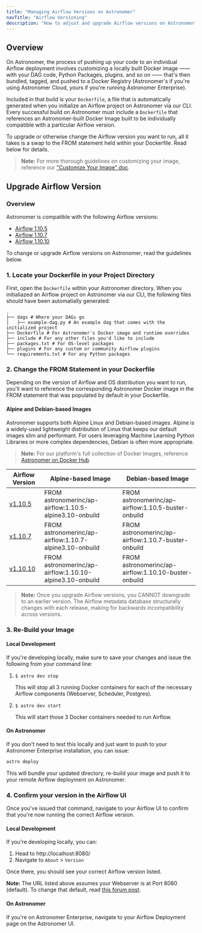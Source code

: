 ```yaml
---
title: "Managing Airflow Versions on Astronomer"
navTitle: "Airflow Versioning"
description: "How to adjust and upgrade Airflow versions on Astronomer."
---
```


## Overview

On Astronomer, the process of pushing up your code to an individual Airflow deployment involves customizing a locally built Docker image —— with your DAG code, Python Packages, plugins, and so on —— that's then bundled, tagged, and pushed to a Docker Registry (Astronomer's if you're using Astronomer Cloud, yours if you're running Astronomer Enterprise).

Included in that build is your `Dockerfile`, a file that is automatically generated when you initialize an Airflow project on Astronomer via our CLI. Every successful build on Astronomer must include a `Dockerfile` that references an Astronomer-built Docker Image built to be individually compatible with a particular Airflow version.

To upgrade or otherwise change the Airflow version you want to run, all it takes is a swap to the FROM statement held within your Dockerfile. Read below for details.

> **Note:** For more thorough guidelines on customizing your image, reference our ["Customize Your Image" doc](/docs/enterprise/stable/develop/customize-image/).

## Upgrade Airflow Version

### Overview

Astronomer is compatible with the following Airflow versions:

- [Airflow 1.10.5](https://github.com/apache/airflow/releases/tag/1.10.5)
- [Airflow 1.10.7](https://github.com/apache/airflow/releases/tag/1.10.7)
- [Airflow 1.10.10](https://airflow.apache.org/blog/airflow-1.10.10/)

To change or upgrade Airflow versions on Astronomer, read the guidelines below.

### 1. Locate your Dockerfile in your Project Directory

First, open the `Dockerfile` within your Astronomer directory. When you initialiazed an Airflow project on Astronomer via our CLI, the following files should have been automatially generated:

```
.
├── dags # Where your DAGs go
│   ├── example-dag.py # An example dag that comes with the initialized project
├── Dockerfile # For Astronomer's Docker image and runtime overrides
├── include # For any other files you'd like to include
├── packages.txt # For OS-level packages
├── plugins # For any custom or community Airflow plugins
└── requirements.txt # For any Python packages
```

### 2. Change the FROM Statement in your Dockerfile

Depending on the version of Airflow and OS distribution you want to run, you'll want to reference the corresponding Astronomer Docker image in the FROM statement that was populated by default in your Dockerfile.

#### Alpine and Debian-based Images

Astronomer supports both Alpine Linux and Debian-based images. Alpine is a widely-used lightweight distribution of Linux that keeps our default images slim and performant. For users leveraging Machine Learning Python Libraries or more complex dependencies, Debian is often more appropriate.

> **Note:** For our platform's full collection of Docker Images, reference [Astronomer on Docker Hub](https://hub.docker.com/r/astronomerinc/ap-airflow/tags).

| Airflow Version | Alpine-based Image                          | Debian-based Image
|-----------------|-----------------------------------------------------|-----------------------------------------------------|
| [v1.10.5](https://github.com/apache/airflow/releases/tag/1.10.5)         | FROM astronomerinc/ap-airflow:1.10.5-alpine3.10-onbuild | FROM astronomerinc/ap-airflow:1.10.5-buster-onbuild |
| [v1.10.7](https://github.com/apache/airflow/releases/tag/1.10.7)         | FROM astronomerinc/ap-airflow:1.10.7-alpine3.10-onbuild | FROM astronomerinc/ap-airflow:1.10.7-buster-onbuild |
| [v1.10.10](https://github.com/astronomer/ap-airflow/blob/master/1.10.10/CHANGELOG.md)         | FROM astronomerinc/ap-airflow:1.10.10-alpine3.10-onbuild | FROM astronomerinc/ap-airflow:1.10.10-buster-onbuild |

> **Note:** Once you upgrade Airflow versions, you CANNOT downgrade to an earlier version. The Airflow metadata database structurally changes with each release, making for backwards incompatibility across versions.

### 3. Re-Build your Image

#### Local Development

If you're developing locally, make sure to save your changes and issue the following from your command line:

1. `$ astro dev stop`

   This will stop all 3 running Docker containers for each of the necessary Airflow components (Webserver, Scheduler, Postgres).

2. `$ astro dev start`

   This will start those 3 Docker containers needed to run Airflow.

#### On Astronomer

If you don't need to test this locally and just want to push to your Astronomer Enterprise installation, you can issue:

```bash
astro deploy
```

This will bundle your updated directory, re-build your image and push it to your remote Airflow deployment on Astronomer.

### 4. Confirm your version in the Airflow UI

Once you've issued that command, navigate to your Airflow UI to confirm that you're now running the correct Airflow version.

#### Local Development

If you're developing locally, you can:

1. Head to http://localhost:8080/
2. Navigate to `About` > `Version`

Once there, you should see your correct Airflow version listed.

**Note:** The URL listed above assumes your Webserver is at Port 8080 (default). To change that default, read [this forum post](https://forum.astronomer.io/t/i-already-have-the-ports-that-the-cli-is-trying-to-use-8080-5432-occupied-can-i-change-the-ports-when-starting-a-project/48).

#### On Astronomer

If you're on Astronomer Enterprise, navigate to your Airflow Deployment page on the Astronomer UI.
